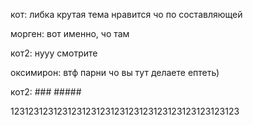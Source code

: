 кот: либка крутая тема нравится чо по составляющей

морген: вот именно, чо там

кот2: нууу смотрите

оксимирон: втф парни чо вы тут делаете ептеть)

кот2: ### #####

123123123123123123123123123123123123123123123123
